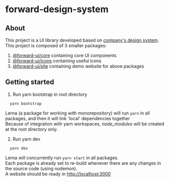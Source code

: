 # forward-design-system

## About

This project is a UI library developed based on [company's design system](https://www.figma.com/file/Aw4dzMdEuTRXL4dc4ovCu6/FORWARD-DESIGN-SYSTEM?node-id=8%3A288). \
This project is composed of 3 smaller packages:

1. [@forward-ui/core](./packages/core) containing core UI components
2. [@forward-ui/icons](./packages/icons) containing useful icons
3. [@forward-ui/site](./site) containing demo website for above packages

## Getting started

1. Run yarn bootstrap in root directory

```shell
  yarn bootstrap
```

Lerna (a package for working with monorepository) will run `yarn` in all packages, and then it will link 'local' dependencies together \
Because of integration with yarn workspaces, *node_modules* will be created at the root directory only.

2. Run yarn dev

```shell
  yarn dev
```

Lerna will concurrently run `yarn start` in all packages. \
Each package is already set to re-build whenever there are any changes in the source code (using nodemon). \
A website should be ready in [http://localhost:3000](http://localhost:3000)
